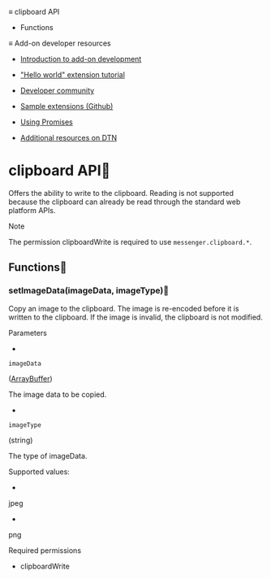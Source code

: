 ≡ clipboard API

  * Functions

≡ Add-on developer resources

  * [Introduction to add-on development](https://developer.thunderbird.net/add-ons/about-add-ons)

  * ["Hello world" extension tutorial](https://developer.thunderbird.net/add-ons/hello-world-add-on)

  * [Developer community](https://developer.thunderbird.net/add-ons/community)

  * [Sample extensions (Github)](https://github.com/thunderbird/sample-extensions)

  * [Using Promises](https://developer.mozilla.org/en-US/docs/Web/JavaScript/Guide/Using_promises)

  * [Additional resources on DTN](https://developer.thunderbird.net/add-ons/resources)

# clipboard API

Offers the ability to write to the clipboard. Reading is not supported because
the clipboard can already be read through the standard web platform APIs.

Note

The permission clipboardWrite is required to use `messenger.clipboard.*`.

## Functions

### setImageData(imageData, imageType)

Copy an image to the clipboard. The image is re-encoded before it is written
to the clipboard. If the image is invalid, the clipboard is not modified.

Parameters

  * 

`imageData`

([ArrayBuffer](https://developer.mozilla.org/en-US/docs/Web/API/ArrayBuffer))

The image data to be copied.

  * 

`imageType`

(string)

The type of imageData.

Supported values:

  * 

jpeg

  * 

png

Required permissions

  * clipboardWrite

